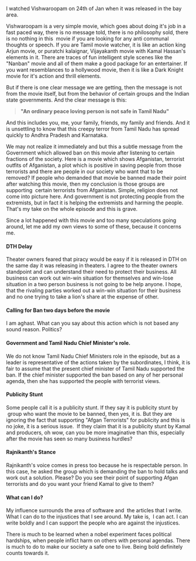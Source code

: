 <html><body><p>I watched Vishwaroopam on 24th of Jan when it was released in the bay area.



Vishwaroopam is a very simple movie, which goes about doing it's job in a fast paced way, there is no message told, there is no philosophy sold, there is no nothing in this  movie if you are looking for any anti communal thoughts or speech. If you are Tamil movie watcher, it is like an action king Arjun movie, or puratchi kalaignar, Vijayakanth movie with Kamal Hassan's elements in it. There are traces of fun intelligent style scenes like the "Nanban" movie and all of them make a good package for an entertainer. If you want resemblances to a hollywood movie, then it is like a Dark Knight movie for it's action and thrill elements.



But if there is one clear message we are getting, then the message is not from the movie itself, but from the behavior of certain groups and the Indian state governments. And the clear message is this:

</p><blockquote><strong>"An ordinary peace loving person is not safe in Tamil Nadu"</strong></blockquote>

And this includes you, me, your family, friends, my family and friends. And it is unsettling to know that this creepy terror from Tamil Nadu has spread quickly to Andhra Pradesh and Karnataka.



We may not realize it immediately and but this a subtle message from the Government which allowed ban on this movie after listening to certain fractions of the society. Here is a movie which shows Afganistan, terrorist outfits of Afganistan, a plot which is positive in saving people from those terrorists and there are people in our society who want that to be removed? If people who demanded that movie be banned made their point after watching this movie, then my conclusion is those groups are supporting  certain terrorists from Afganistan. Simple, religion does not come into picture here. And government is not protecting people from the extremists, but in fact it is helping the extremists and harming the people. That's my take on the whole episode and this is grave.



Since a lot happened with this movie and too many speculations going around, let me add my own views to some of these, because it concerns me.

<h4>DTH Delay</h4>

Theater owners feared that piracy would be easy if it is released in DTH on the same day it was releasing in theaters. I agree to the theater owners standpoint and can understand their need to protect their business. All business can work out win-win situation for themselves and win-lose situation in a two person business is not going to be help anyone. I hope, that the rivaling parties worked out a win-win situation for their business and no one trying to take a lion's share at the expense of other.

<h4>Calling for Ban two days before the movie</h4>

I am aghast. What can you say about this action which is not based any sound reason. Politics?

<h4>Government and Tamil Nadu Chief Minister's role.</h4>

We do not know Tamil Nadu Chief Ministers role in the episode, but as a leader is representative of the actions taken by the subordinates, I think, it is fair to assume that the present chief minister of Tamil Nadu supported the ban. If the chief minister supported the ban based on any of her personal agenda, then she has supported the people with terrorist views.

<h4><span style="font-size:1em;">Publicity Stunt</span></h4>

Some people call it is a publicity stunt. If they say it is publicity stunt by  group who want the movie to be banned, then yes, it is. But they are ignoring the fact that supporting "Afgan Terrorists" for publicity and this is no joke, it is a serious issue.  If they claim that it is a publicity stunt by Kamal and producers, oh wow, can you be more imaginative than this, especially after the movie has seen so many business hurdles?

<h4>Rajnikanth's Stance</h4>

Rajnikanth's voice comes in press too because he is respectable person. In this case, he asked the group which is demanding the ban to hold talks and work out a solution. Please? Do you see their point of supporting Afgan terrorists and do you want your friend Kamal to give to them?

<h4>What can I do?</h4>

My influence surrounds the area of software and  the articles that I write. What I can do to the injustices that I see around. My take is,  I can act. I can write boldly and I can support the people who are against the injustices.



There is much to be learned when a nobel experiment faces political hardships, when people inflict harm on others with personal agendas. There is much to do to make our society a safe one to live. Being bold definitely counts towards it.</body></html>